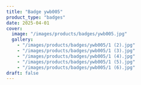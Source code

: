 ```yaml
---
title: "Badge ywb005"
product_type: "badges"
date: 2025-04-01
cover:
  image: "/images/products/badges/ywb005.jpg"
  gallery:
    - "/images/products/badges/ywb005/1 (2).jpg"
    - "/images/products/badges/ywb005/1 (3).jpg"
    - "/images/products/badges/ywb005/1 (4).jpg"
    - "/images/products/badges/ywb005/1 (5).jpg"
    - "/images/products/badges/ywb005/1 (6).jpg"
draft: false
---
```

